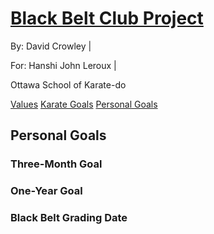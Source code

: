 <link rel="stylesheet" href="bbc-style.css">

<div class="bbc-title" markdown='1'>

# [Black Belt Club Project](landing.md)

<div class="bbc-meta" markdown='1'>

By: David Crowley \|

For: Hanshi John Leroux \|

Ottawa School of Karate-do

</div>

<div class="bbc-menu">

<a href="/pages/bbc/values.html">Values</a>
<a href="/pages/bbc/karate.html">Karate Goals</a>
<a class="active" href="/pages/bbc/personal.html">Personal Goals</a>

</div>

</div>

<h2 id="bbc-personal">Personal Goals</h2>

<div class="tile-box bbc-content">

<div markdown='1'>

### Three-Month Goal

</div>



<div markdown='1'>

### One-Year Goal

</div>


<div markdown='1'>


### Black Belt Grading Date

</div>


</div>